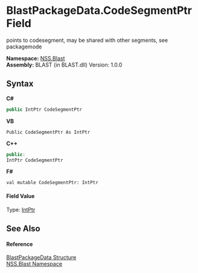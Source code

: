 # BlastPackageData.CodeSegmentPtr Field
 

points to codesegment, may be shared with other segments, see packagemode

**Namespace:**&nbsp;<a href="88b55311-4a89-0894-e27a-e157e443c7f7">NSS.Blast</a><br />**Assembly:**&nbsp;BLAST (in BLAST.dll) Version: 1.0.0

## Syntax

**C#**<br />
``` C#
public IntPtr CodeSegmentPtr
```

**VB**<br />
``` VB
Public CodeSegmentPtr As IntPtr
```

**C++**<br />
``` C++
public:
IntPtr CodeSegmentPtr
```

**F#**<br />
``` F#
val mutable CodeSegmentPtr: IntPtr
```


#### Field Value
Type: <a href="https://docs.microsoft.com/dotnet/api/system.intptr" target="_blank" rel="noopener noreferrer">IntPtr</a>

## See Also


#### Reference
<a href="08d36c75-b5dc-8eaf-5936-daa952653fa2">BlastPackageData Structure</a><br /><a href="88b55311-4a89-0894-e27a-e157e443c7f7">NSS.Blast Namespace</a><br />